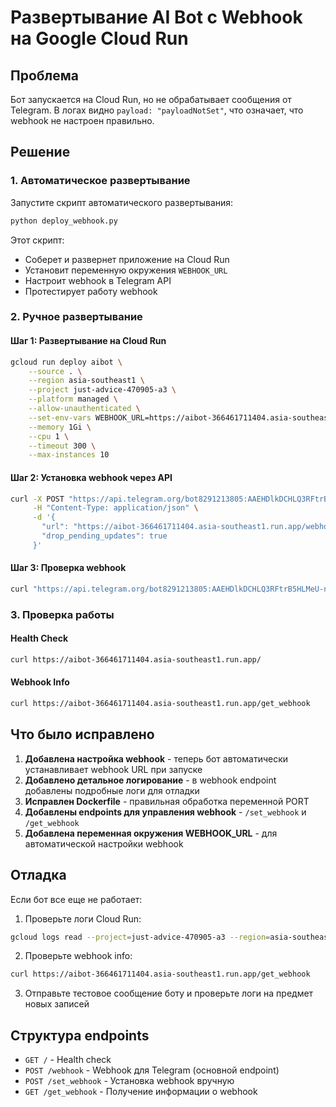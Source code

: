 # Развертывание AI Bot с Webhook на Google Cloud Run

## Проблема
Бот запускается на Cloud Run, но не обрабатывает сообщения от Telegram. В логах видно `payload: "payloadNotSet"`, что означает, что webhook не настроен правильно.

## Решение

### 1. Автоматическое развертывание
Запустите скрипт автоматического развертывания:

```bash
python deploy_webhook.py
```

Этот скрипт:
- Соберет и развернет приложение на Cloud Run
- Установит переменную окружения `WEBHOOK_URL`
- Настроит webhook в Telegram API
- Протестирует работу webhook

### 2. Ручное развертывание

#### Шаг 1: Развертывание на Cloud Run
```bash
gcloud run deploy aibot \
    --source . \
    --region asia-southeast1 \
    --project just-advice-470905-a3 \
    --platform managed \
    --allow-unauthenticated \
    --set-env-vars WEBHOOK_URL=https://aibot-366461711404.asia-southeast1.run.app \
    --memory 1Gi \
    --cpu 1 \
    --timeout 300 \
    --max-instances 10
```

#### Шаг 2: Установка webhook через API
```bash
curl -X POST "https://api.telegram.org/bot8291213805:AAEHDlkDCHLQ3RFtrB5HLMeU-nGzF1hOZYE/setWebhook" \
     -H "Content-Type: application/json" \
     -d '{
       "url": "https://aibot-366461711404.asia-southeast1.run.app/webhook",
       "drop_pending_updates": true
     }'
```

#### Шаг 3: Проверка webhook
```bash
curl "https://api.telegram.org/bot8291213805:AAEHDlkDCHLQ3RFtrB5HLMeU-nGzF1hOZYE/getWebhookInfo"
```

### 3. Проверка работы

#### Health Check
```bash
curl https://aibot-366461711404.asia-southeast1.run.app/
```

#### Webhook Info
```bash
curl https://aibot-366461711404.asia-southeast1.run.app/get_webhook
```

## Что было исправлено

1. **Добавлена настройка webhook** - теперь бот автоматически устанавливает webhook URL при запуске
2. **Добавлено детальное логирование** - в webhook endpoint добавлены подробные логи для отладки
3. **Исправлен Dockerfile** - правильная обработка переменной PORT
4. **Добавлены endpoints для управления webhook** - `/set_webhook` и `/get_webhook`
5. **Добавлена переменная окружения WEBHOOK_URL** - для автоматической настройки webhook

## Отладка

Если бот все еще не работает:

1. Проверьте логи Cloud Run:
```bash
gcloud logs read --project=just-advice-470905-a3 --region=asia-southeast1 --service=aibot --limit=50
```

2. Проверьте webhook info:
```bash
curl https://aibot-366461711404.asia-southeast1.run.app/get_webhook
```

3. Отправьте тестовое сообщение боту и проверьте логи на предмет новых записей

## Структура endpoints

- `GET /` - Health check
- `POST /webhook` - Webhook для Telegram (основной endpoint)
- `POST /set_webhook` - Установка webhook вручную
- `GET /get_webhook` - Получение информации о webhook
